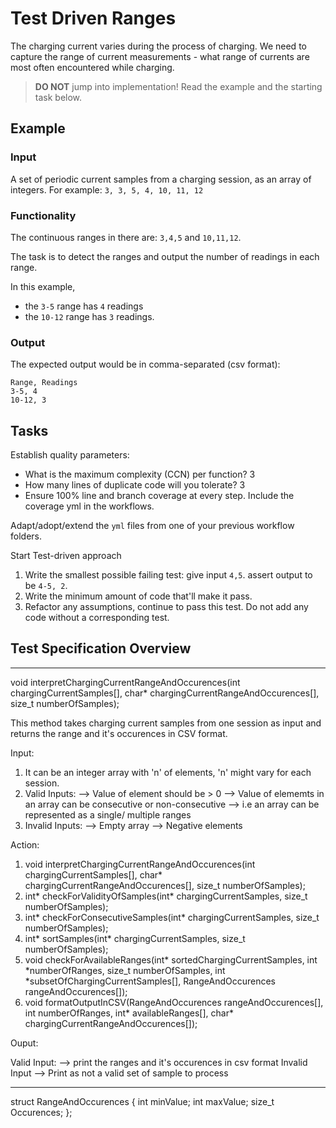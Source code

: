 # Test Driven Ranges

The charging current varies during the process of charging.
We need to capture the range of current measurements -
what range of currents are most often encountered while charging.

> **DO NOT** jump into implementation! Read the example and the starting task below.

## Example

### Input

A set of periodic current samples from a charging session,
as an array of integers. For example:
`3, 3, 5, 4, 10, 11, 12`

### Functionality

The continuous ranges in there are: `3,4,5` and `10,11,12`.

The task is to detect the ranges and
output the number of readings in each range.

In this example,

- the `3-5` range has `4` readings
- the `10-12` range has `3` readings.

### Output

The expected output would be in comma-separated (csv format):

```
Range, Readings
3-5, 4
10-12, 3
```

## Tasks

Establish quality parameters: 

- What is the maximum complexity (CCN) per function? 3 
- How many lines of duplicate code will you tolerate? 3 
- Ensure 100% line and branch coverage at every step. Include the coverage yml in the workflows.

Adapt/adopt/extend the `yml` files from one of your previous workflow folders.

Start Test-driven approach

1. Write the smallest possible failing test: give input `4,5`. assert output to be `4-5, 2`.
1. Write the minimum amount of code that'll make it pass.
1. Refactor any assumptions, continue to pass this test. Do not add any code without a corresponding test.

## Test Specification Overview
-------------------------------
void interpretChargingCurrentRangeAndOccurences(int chargingCurrentSamples[], char* chargingCurrentRangeAndOccurences[], size_t numberOfSamples);

This method takes charging current samples from one session as input and returns the range and it's occurences in CSV format.

Input:

1) It can be an integer array with 'n' of elements, 'n' might vary for each session.
2) Valid Inputs:
	--> Value of element should be > 0
	--> Value of elememts in an array can be consecutive or non-consecutive
		--> i.e an array can be represented as a single/ multiple ranges
3) Invalid Inputs:
	--> Empty array
	--> Negative elements 

Action:

1) void interpretChargingCurrentRangeAndOccurences(int chargingCurrentSamples[], char* chargingCurrentRangeAndOccurences[], size_t numberOfSamples);
2) int* checkForValidityOfSamples(int* chargingCurrentSamples,  size_t numberOfSamples);  
3) int* checkForConsecutiveSamples(int* chargingCurrentSamples, size_t numberOfSamples);
4) int* sortSamples(int* chargingCurrentSamples, size_t numberOfSamples);
5) void checkForAvailableRanges(int* sortedChargingCurrentSamples, int *numberOfRanges, size_t numberOfSamples, int *subsetOfChargingCurrentSamples[], RangeAndOccurences rangeAndOccurences[]);
6) void formatOutputInCSV(RangeAndOccurences rangeAndOccurences[], int numberOfRanges, int* availableRanges[], char* chargingCurrentRangeAndOccurences[]);


Ouput:

Valid Input:
--> print the ranges and it's occurences in csv format
Invalid Input
--> Print as not a valid set of sample to process

--------------------------------
struct RangeAndOccurences {
         int minValue;
         int maxValue;
         size_t Occurences;
};

